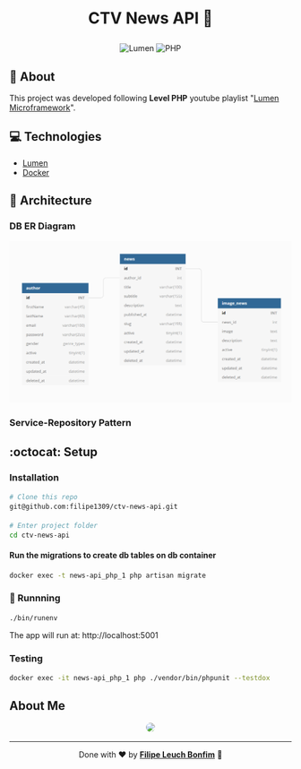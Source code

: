 # <p align="center">CTV News API :newspaper:</p>

<p align="center">
<img src="https://img.shields.io/badge/lumen-8.0-orange" alt="Lumen"/>
<img src="https://img.shields.io/badge/php-8.0-green" alt="PHP"/>
</p>

## 💬 About

This project was developed following **Level PHP** youtube playlist "[Lumen Microframework](https://www.youtube.com/playlist?list=PLTZ2g-iFpCUuNWZ7wtDoxbKpSAChDyS0o)".

## :computer: Technologies

-   [Lumen](https://lumen.laravel.com/)
-   [Docker](https://www.docker.com/)

## 🧰 Architecture

### DB ER Diagram

![alt](public/db-er-diagram.png)

### Service-Repository Pattern

## :octocat: Setup

### Installation

```sh
# Clone this repo
git@github.com:filipe1309/ctv-news-api.git

# Enter project folder
cd ctv-news-api
```

#### Run the migrations to create db tables on db container

```sh
docker exec -t news-api_php_1 php artisan migrate
```

### 🏃 Runnning

```sh
./bin/runenv
```

The app will run at: http://localhost:5001

### Testing

```sh
docker exec -it news-api_php_1 php ./vendor/bin/phpunit --testdox
```

## About Me

<p align="center">
    <a style="font-weight: bold" href="https://www.linkedin.com/in/filipe1309/">
    <img style="border-radius:50%" width="100px; "src="https://avatars.githubusercontent.com/u/2081014?s=60&v=4"/>
    </a>
</p>

---

<p align="center">
Done with ♥ by <a style="font-weight: bold" href="https://www.linkedin.com/in/filipe1309/">Filipe Leuch Bonfim</a> 🖖

</p>
